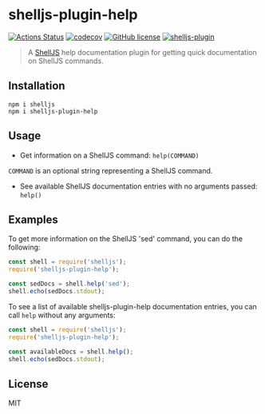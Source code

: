 # shelljs-plugin-help

[![Actions Status](https://github.com/JessieFrance/shelljs-plugin-help/workflows/Build%20and%20Test/badge.svg)](https://github.com/JessieFrance/shelljs-plugin-help/actions)
[![codecov](https://codecov.io/gh/JessieFrance/shelljs-plugin-help/branch/main/graph/badge.svg)](https://codecov.io/gh/JessieFrance/shelljs-plugin-help)
[![GitHub license](https://img.shields.io/github/license/JessieFrance/shelljs-plugin-help?style=flat-square)](https://github.com/JessieFrance/shelljs-plugin-help/blob/main/LICENSE)
[![shelljs-plugin](https://img.shields.io/badge/shelljs-plugin-brightgreen.svg?style=flat-square)](https://github.com/shelljs/shelljs/wiki/Using-ShellJS-Plugins)

> A [ShellJS](https://github.com/shelljs/shelljs) help documentation plugin for getting quick documentation on ShellJS commands.

## Installation

    npm i shelljs
    npm i shelljs-plugin-help

## Usage

- Get information on a ShellJS command: `help(COMMAND)`

`COMMAND` is an optional string representing a ShellJS command.

- See available ShellJS documentation entries with no arguments passed: `help()`

## Examples

To get more information on the ShellJS 'sed' command, you can do the following:

```javascript
const shell = require('shelljs');
require('shelljs-plugin-help');

const sedDocs = shell.help('sed');
shell.echo(sedDocs.stdout);
```

To see a list of available shelljs-plugin-help documentation entries, you can call `help` without any arguments:

```javascript
const shell = require('shelljs');
require('shelljs-plugin-help');

const availableDocs = shell.help();
shell.echo(sedDocs.stdout);
```

## License

MIT
